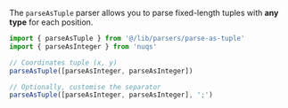 The `parseAsTuple` parser allows you to parse fixed-length tuples with **any type** for each position.

```ts
import { parseAsTuple } from '@/lib/parsers/parse-as-tuple'
import { parseAsInteger } from 'nuqs'

// Coordinates tuple (x, y)
parseAsTuple([parseAsInteger, parseAsInteger])

// Optionally, customise the separator
parseAsTuple([parseAsInteger, parseAsInteger], ';')
```
